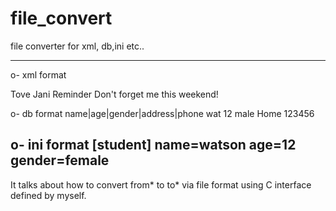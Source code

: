 # file_convert
file converter for xml, db,ini etc..

-----------------------------------------------
o- xml format                                      
<?xml version="1.0" encoding="UTF-8"?>             
<note>
  <to>Tove</to>
  <from>Jani</from>
  <heading>Reminder</heading>
  <body>Don't forget me this weekend!</body>
</note>

o- db format 
name|age|gender|address|phone
wat   12  male   Home   123456

o- ini format 
[student]
name=watson
age=12
gender=female
-----------------------------------------------

It talks about how to convert from* to to* via file format using C interface defined by myself.





